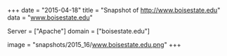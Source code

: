 
+++
date = "2015-04-18"
title = "Snapshot of http://www.boisestate.edu"
data = "www.boisestate.edu"

Server = ["Apache"]
domain = ["boisestate.edu"]

  image = "snapshots/2015_16/www.boisestate.edu.png"
+++
#
